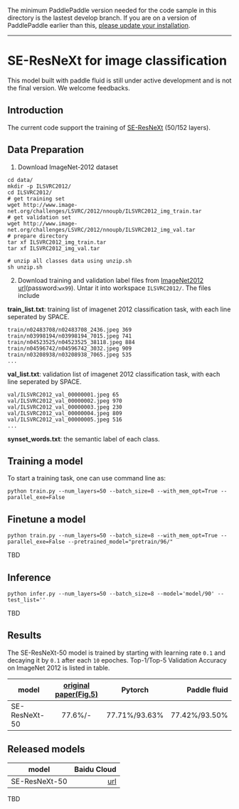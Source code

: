 The minimum PaddlePaddle version needed for the code sample in this directory is the lastest develop branch. If you are on a version of PaddlePaddle earlier than this, [please update your installation](http://www.paddlepaddle.org/docs/develop/documentation/en/build_and_install/pip_install_en.html).

---

# SE-ResNeXt for image classification

This model built with paddle fluid is still under active development and is not
the final version. We welcome feedbacks.

## Introduction

The current code support the training of [SE-ResNeXt](https://arxiv.org/abs/1709.01507) (50/152 layers).

## Data Preparation

1. Download ImageNet-2012 dataset
```
cd data/
mkdir -p ILSVRC2012/
cd ILSVRC2012/
# get training set
wget http://www.image-net.org/challenges/LSVRC/2012/nnoupb/ILSVRC2012_img_train.tar
# get validation set
wget http://www.image-net.org/challenges/LSVRC/2012/nnoupb/ILSVRC2012_img_val.tar
# prepare directory
tar xf ILSVRC2012_img_train.tar
tar xf ILSVRC2012_img_val.tar

# unzip all classes data using unzip.sh
sh unzip.sh
```

2. Download training and validation label files from [ImageNet2012 url](https://pan.baidu.com/s/1Y6BCo0nmxsm_FsEqmx2hKQ)(password:```wx99```). Untar it into workspace ```ILSVRC2012/```. The files include

**train_list.txt**: training list of imagenet 2012 classification task, with each line seperated by SPACE.
```
train/n02483708/n02483708_2436.jpeg 369
train/n03998194/n03998194_7015.jpeg 741
train/n04523525/n04523525_38118.jpeg 884
train/n04596742/n04596742_3032.jpeg 909
train/n03208938/n03208938_7065.jpeg 535
...
```
**val_list.txt**: validation list of imagenet 2012 classification task, with each line seperated by SPACE.
```
val/ILSVRC2012_val_00000001.jpeg 65
val/ILSVRC2012_val_00000002.jpeg 970
val/ILSVRC2012_val_00000003.jpeg 230
val/ILSVRC2012_val_00000004.jpeg 809
val/ILSVRC2012_val_00000005.jpeg 516
...
```
**synset_words.txt**: the semantic label of each class.

## Training a model

To start a training task, one can use command line as:

```
python train.py --num_layers=50 --batch_size=8 --with_mem_opt=True --parallel_exe=False
```
## Finetune a model
```
python train.py --num_layers=50 --batch_size=8 --with_mem_opt=True --parallel_exe=False --pretrained_model="pretrain/96/"
```
TBD
## Inference
```
python infer.py --num_layers=50 --batch_size=8 --model='model/90' --test_list=''
```
TBD

## Results

The SE-ResNeXt-50 model is trained by starting with learning rate ```0.1``` and decaying it by ```0.1``` after each ```10``` epoches. Top-1/Top-5 Validation Accuracy on ImageNet 2012 is listed in table.

|model | [original paper(Fig.5)](https://arxiv.org/abs/1709.01507) | Pytorch | Paddle fluid
|- | :-: |:-: | -:
|SE-ResNeXt-50 | 77.6%/- | 77.71%/93.63% | 77.42%/93.50%



## Released models
|model | Baidu Cloud
|- | -:
|SE-ResNeXt-50 | [url]()
TBD
